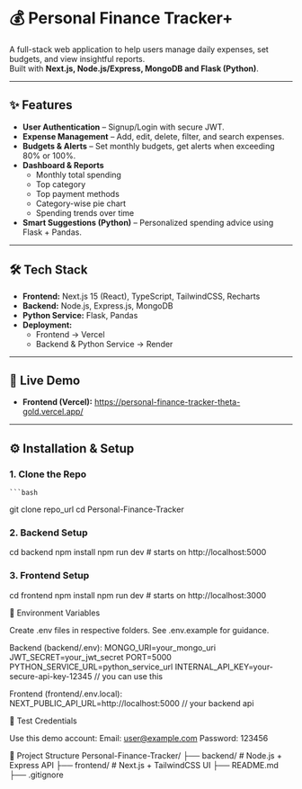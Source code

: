 # 💰 Personal Finance Tracker+

A full-stack web application to help users manage daily expenses, set budgets, and view insightful reports.  
Built with **Next.js, Node.js/Express, MongoDB and Flask (Python)**.

---

## ✨ Features
- **User Authentication** – Signup/Login with secure JWT.
- **Expense Management** – Add, edit, delete, filter, and search expenses.
- **Budgets & Alerts** – Set monthly budgets, get alerts when exceeding 80% or 100%.
- **Dashboard & Reports**
  - Monthly total spending  
  - Top category  
  - Top payment methods  
  - Category-wise pie chart  
  - Spending trends over time
- **Smart Suggestions (Python)** – Personalized spending advice using Flask + Pandas.

---

## 🛠️ Tech Stack
- **Frontend:** Next.js 15 (React), TypeScript, TailwindCSS, Recharts
- **Backend:** Node.js, Express.js, MongoDB
- **Python Service:** Flask, Pandas
- **Deployment:**  
  - Frontend → Vercel  
  - Backend & Python Service → Render

---

## 🚀 Live Demo
- **Frontend (Vercel):** https://personal-finance-tracker-theta-gold.vercel.app/ 


---

## ⚙️ Installation & Setup

### 1. Clone the Repo
    ```bash
   git clone repo_url
   cd Personal-Finance-Tracker
   
### 2. Backend Setup
cd backend
npm install
npm run dev   # starts on http://localhost:5000

### 3. Frontend Setup
cd frontend
npm install
npm run dev   # starts on http://localhost:3000

🔑 Environment Variables

Create .env files in respective folders. See .env.example for guidance.

Backend (backend/.env):
MONGO_URI=your_mongo_uri
JWT_SECRET=your_jwt_secret
PORT=5000
PYTHON_SERVICE_URL=python_service_url
INTERNAL_API_KEY=your-secure-api-key-12345 // you can use this 

Frontend (frontend/.env.local):
NEXT_PUBLIC_API_URL=http://localhost:5000 // your backend api 

🧪 Test Credentials

Use this demo account:
Email: user@example.com
Password: 123456

📌 Project Structure
Personal-Finance-Tracker/
├── backend/         # Node.js + Express API
├── frontend/        # Next.js + TailwindCSS UI
├── README.md
├── .gitignore

